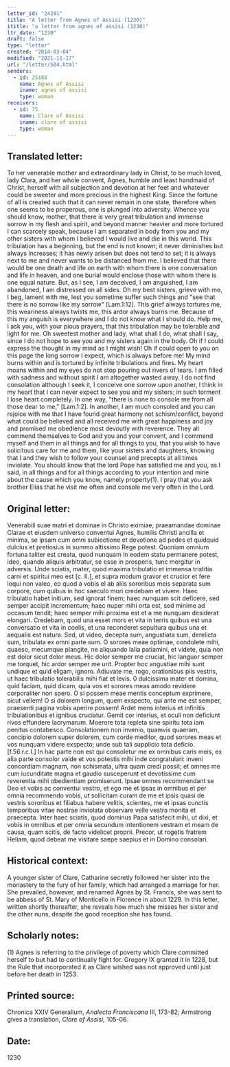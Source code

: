 ```yaml
---
letter_id: "24291"
title: "A letter from Agnes of Assisi (1230)"
ititle: "a letter from agnes of assisi (1230)"
ltr_date: "1230"
draft: false
type: "letter"
created: "2014-03-04"
modified: "2021-11-17"
url: "/letter/584.html"
senders:
  - id: 25188
    name: Agnes of Assisi
    iname: agnes of assisi
    type: woman
receivers:
  - id: 75
    name: Clare of Assisi
    iname: clare of assisi
    type: woman
---
```

<h2> Translated letter:</h2>To her venerable mother and extraordinary lady in Christ, to be much loved, lady Clara, and her whole convent, Agnes, humble and least handmaid of Christ, herself with all subjection and devotion at her feet and whatever could be sweeter and more precious in the highest King.
Since the fortune of all is created such that it can never remain in one state, therefore when one seems to be properous, one is plunged into adversity.  Whence you should know, mother, that there is very great tribulation and immense sorrow in my flesh and spirit, and beyond manner heavier and more tortured I can scarcely speak, because I am separated in body from you and my other sisters with whom I believed I would live and die in this world.  This tribulation has a beginning, but the end is not known; it never diminishes but always increases; it has newly arisen but does not tend to set; it is always next to me and never wants to be distanced from me.  I believed that there would be one death and life on earth with whom there is one conversation and life in heaven, and one burial would enclose those with whom there is one equal nature.  But, as I see, I am deceived, I am anguished, I am abandoned, I am distressed on all sides.
Oh my best sisters, grieve with me, I beg, lament with me, lest you sometime suffer such things and "see that there is no sorrow like my sorrow" [Lam.1:12].  This grief always tortures me, this weariness always twists me, this ardor always burns me.  Because of this my anguish is everywhere and I do not know what I should do.  Help me, I ask you, with your pious prayers, that this tribulation may be tolerable and light for me.  Oh sweetest mother and lady, what shall I do, what shall I say, since I do not hope to see you and my sisters again in the body.  Oh if I could express the thought in my mind as I might wish! Oh if could open to you on this page the long sorrow I expect, which is always before me!  My mind burns within and is tortured by infinite tribulations and fires.  My heart moans within and my eyes do not stop pouring out rivers of tears.  I am filled with sadness and without spirit I am altogether wasted away.
I do not find consolation although I seek it, I conceive one sorrow upon another, I think in my heart that I can never expect to see you and my sisters; in such torment I lose heart completely.  In one way, "there is none to console me from all those dear to me," [Lam.1:2].  In another, I am much consoled and you can rejoice with me that I have found great harmony not schism/conflict, beyond what could be believed and all received me with great happiness and joy and promised me obedience most devoutly with reverence.  They all commend themselves to God and you and your convent, and I commend myself and them in all things and for all things to you, that you wish to have solicitous care for me and them, like your sisters and daughters, knowing that I and they wish to follow your counsel and precepts at all times inviolate.  You should know that the lord Pope has satisfied me and you, as I said, in all things and for all things according to your intention and mine about the cause which you know, namely property(1). I pray that you ask brother Elias that he visit me often and console me very often in the Lord.
<h2 class="mt-4"> Original letter:</h2>Venerabili suae matri et dominae in Christo eximiae, praeamandae dominae Clarae et eiusdem universo conventui Agnes, humilis Christi ancilla et minima, se ipsam cum omni subiectione et devotione ad pedes et quidquid dulcius et pretiosius in summo altissimo Rege potest.
Quoniam omnium fortuna taliter est creata, quod nunquam in eodem statu permanere potest, ideo, quando aliquis arbitratur, se esse in prosperis, tunc mergitur in adversis. Unde sciatis, mater, quod maxima tribulatio et immensa tristitia carni et spiritui meo est [c. II.], et supra modum gravor et crucior et fere loqui non valeo, eo quod a vobis el ab aliis sororibus meis separata sum corpore, cum quibus in hoc saeculo mori credebam et vivere. Haec tribulatio habet initium, sed ignorat finem; haec nunquam scit deficere, sed semper accipit incrementum; haec nuper mihi orta est, sed minime ad occasum tendit; haec semper mihi proxima est et a me nunquam desiderat elongari. Credebam, quod una esset mors et vita in terris quibus est una conversatio et vita in coelis, et una reconderet sepultura quibus una et aequalis est natura. Sed, ut video, decepta sum, angustiata sum, derelicta sum, tribulata ex omni parte sum.
O sorores meae optimae, condolete mihi, quaeso, mecumque plangite, ne aliquando lalia patiamini, et videte, quia non est dolor sicut dolor meus. Hic dolor semper me cruciat, hic languor semper me torquet, hic ardor semper me urit. Propter hoc angustiae mihi sunt undique et quid eligam, ignoro. Adiuvate me, rogo, orationibus piis vestris, ut haec tribulatio tolerabilis mihi fiat et levis. 0 dulcissima mater et domina, quid faciam, quid dicam, quia vos et sorores meas amodo revidere corporaliter non spero. O si possem meae mentis conceptum exprimere, sicut vellem! O si dolorem longum, quem exspecto, qui ante me est semper, praesenti pagina vobis aperire possem! Ardet mens interius et infinitis tribulationibus et ignibus cruciatur. Gemit cor interius, et oculi non deficiunt rivos effundere lacrymarum. Moerore tota repleta sine spiritu tota iam penitus contabesco.
Consolationem non invenio, quamvis quaeram, concipio dolorem super dolorem, cum corde meditor, quod sorores meas et vos nunquam videre exspecto; unde sub tali supplicio tota deficio. [f.56.r.c.I.] In hac parte non est qui consoletur me ex omnibus caris meis, ex alia parte consolor valde et vos potestis mihi inde congratulari: inveni concordiam magnam, non schismata, ultra quam credi possit; et omnes me cum iucunditate magna et gaudio susceperunt et devotissime cum reverentia mihi obedientiam promiserunt. Ipsae omnes recommendant se Deo et vobis ac conventui vestro, et ego me et ipsas in omnibus et per omnia recommendo vobis, ut sollicitam curam de me et ipsis quasi de vestris sororibus et filiabus habere velitis, scientes, me et ipsas cunctis temporibus vitae nostrae inviolata observare velle vestra monita et praecepta. Inter haec sciatis, quod dominus Papa satisfecit mihi, ut dixi, et vobis in omnibus et per omnia secundum intentionem vestram et meam de causa, quam scitis, de facto videlicet proprii. Precor, ut rogetis fratrem Heliam, quod debeat me visitare saepe saepius et in Domino consolari.
<h2 class="mt-4"> Historical context:</h2>A younger sister of Clare, Catharine secretly followed her sister into the monastery to the fury of her family, which had arranged a marriage for her.  She prevailed, however, and renamed Agnes by St. Francis, she was sent to be abbess of St. Mary of Monticello in Florence in about 1229.  In this letter, written shortly thereafter, she reveals how much she misses her sister and the other nuns, despite the good reception she has found.
<h2 class="mt-4"> Scholarly notes:</h2>(1) Agnes is referring to the privilege of poverty which Clare committed herself to but had to continually fight for.  Gregory IX granted it in 1228, but the Rule that incorporated it as Clare wished was not approved until just before her death in 1253.
<h2 class="mt-4"> Printed source:</h2><p>Chronica XXIV Generalium,<em> Analecta Franciscana</em> III, 173-82; Armstrong gives a translation, <em>Clare of Assisi,</em> 105-06.</p><h2 class="mt-4"> Date:</h2>1230